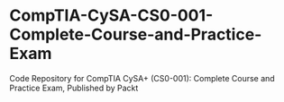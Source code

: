 # CompTIA-CySA-CS0-001-Complete-Course-and-Practice-Exam
Code Repository for CompTIA CySA+ (CS0-001): Complete Course and Practice Exam, Published by Packt

